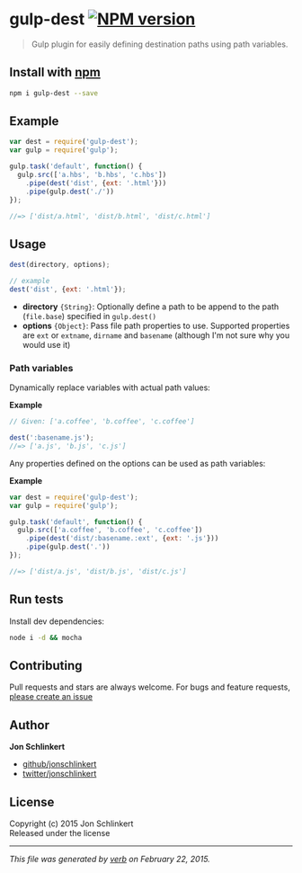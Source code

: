# gulp-dest [![NPM version](https://badge.fury.io/js/gulp-dest.svg)](http://badge.fury.io/js/gulp-dest)

> Gulp plugin for easily defining destination paths using path variables.

## Install with [npm](npmjs.org)

```bash
npm i gulp-dest --save
```

## Example

```js
var dest = require('gulp-dest');
var gulp = require('gulp');

gulp.task('default', function() {
  gulp.src(['a.hbs', 'b.hbs', 'c.hbs'])
    .pipe(dest('dist', {ext: '.html'}))
    .pipe(gulp.dest('./'))
});

//=> ['dist/a.html', 'dist/b.html', 'dist/c.html']
```


## Usage

```js
dest(directory, options);

// example
dest('dist', {ext: '.html'});
```

- **directory** `{String}`: Optionally define a path to be append to the path (`file.base`) specified in `gulp.dest()`
- **options** `{Object}`: Pass file path properties to use. Supported properties are `ext` or `extname`, `dirname` and `basename` (although I'm not sure why you would use it)


### Path variables

Dynamically replace variables with actual path values:

**Example**

```js
// Given: ['a.coffee', 'b.coffee', 'c.coffee']

dest(':basename.js');
//=> ['a.js', 'b.js', 'c.js']
```

Any properties defined on the options can be used as path variables:

**Example**

```js
var dest = require('gulp-dest');
var gulp = require('gulp');

gulp.task('default', function() {
  gulp.src(['a.coffee', 'b.coffee', 'c.coffee'])
    .pipe(dest('dist/:basename.:ext', {ext: '.js'}))
    .pipe(gulp.dest('.'))
});

//=> ['dist/a.js', 'dist/b.js', 'dist/c.js']
```


## Run tests

Install dev dependencies:

```bash
node i -d && mocha
```

## Contributing
Pull requests and stars are always welcome. For bugs and feature requests, [please create an issue](https://github.com/jonschlinkert/gulp-dest/issues)

## Author

**Jon Schlinkert**
 
+ [github/jonschlinkert](https://github.com/jonschlinkert)
+ [twitter/jonschlinkert](http://twitter.com/jonschlinkert) 

## License
Copyright (c) 2015 Jon Schlinkert  
Released under the  license

***

_This file was generated by [verb](https://github.com/assemble/verb) on February 22, 2015._